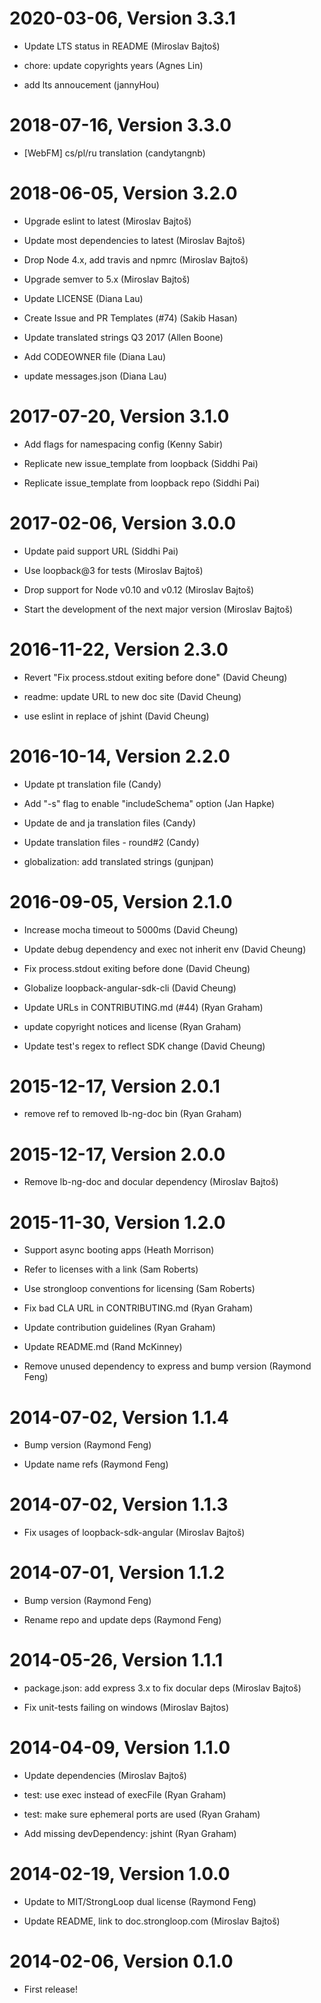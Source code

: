 2020-03-06, Version 3.3.1
=========================

 * Update LTS status in README (Miroslav Bajtoš)

 * chore: update copyrights years (Agnes Lin)

 * add lts annoucement (jannyHou)


2018-07-16, Version 3.3.0
=========================

 * [WebFM] cs/pl/ru translation (candytangnb)


2018-06-05, Version 3.2.0
=========================

 * Upgrade eslint to latest (Miroslav Bajtoš)

 * Update most dependencies to latest (Miroslav Bajtoš)

 * Drop Node 4.x, add travis and npmrc (Miroslav Bajtoš)

 * Upgrade semver to 5.x (Miroslav Bajtoš)

 * Update LICENSE (Diana Lau)

 * Create Issue and PR Templates (#74) (Sakib Hasan)

 * Update translated strings Q3 2017 (Allen Boone)

 * Add CODEOWNER file (Diana Lau)

 * update messages.json (Diana Lau)


2017-07-20, Version 3.1.0
=========================

 * Add flags for namespacing config (Kenny Sabir)

 * Replicate new issue_template from loopback (Siddhi Pai)

 * Replicate issue_template from loopback repo (Siddhi Pai)


2017-02-06, Version 3.0.0
=========================

 * Update paid support URL (Siddhi Pai)

 * Use loopback@3 for tests (Miroslav Bajtoš)

 * Drop support for Node v0.10 and v0.12 (Miroslav Bajtoš)

 * Start the development of the next major version (Miroslav Bajtoš)


2016-11-22, Version 2.3.0
=========================

 * Revert "Fix process.stdout exiting before done" (David Cheung)

 * readme: update URL to new doc site (David Cheung)

 * use eslint in replace of jshint (David Cheung)


2016-10-14, Version 2.2.0
=========================

 * Update pt translation file (Candy)

 * Add "-s" flag to enable "includeSchema" option (Jan Hapke)

 * Update de and ja translation files (Candy)

 * Update translation files - round#2 (Candy)

 * globalization: add translated strings (gunjpan)


2016-09-05, Version 2.1.0
=========================

 * Increase mocha timeout to 5000ms (David Cheung)

 * Update debug dependency and exec not inherit env (David Cheung)

 * Fix process.stdout exiting before done (David Cheung)

 * Globalize loopback-angular-sdk-cli (David Cheung)

 * Update URLs in CONTRIBUTING.md (#44) (Ryan Graham)

 * update copyright notices and license (Ryan Graham)

 * Update test's regex to reflect SDK change (David Cheung)


2015-12-17, Version 2.0.1
=========================

 * remove ref to removed lb-ng-doc bin (Ryan Graham)


2015-12-17, Version 2.0.0
=========================

 * Remove lb-ng-doc and docular dependency (Miroslav Bajtoš)


2015-11-30, Version 1.2.0
=========================

 * Support async booting apps (Heath Morrison)

 * Refer to licenses with a link (Sam Roberts)

 * Use strongloop conventions for licensing (Sam Roberts)

 * Fix bad CLA URL in CONTRIBUTING.md (Ryan Graham)

 * Update contribution guidelines (Ryan Graham)

 * Update README.md (Rand McKinney)

 * Remove unused dependency to express and bump version (Raymond Feng)


2014-07-02, Version 1.1.4
=========================

 * Bump version (Raymond Feng)

 * Update name refs (Raymond Feng)


2014-07-02, Version 1.1.3
=========================

 * Fix usages of loopback-sdk-angular (Miroslav Bajtoš)


2014-07-01, Version 1.1.2
=========================

 * Bump version (Raymond Feng)

 * Rename repo and update deps (Raymond Feng)


2014-05-26, Version 1.1.1
=========================

 * package.json: add express 3.x to fix docular deps (Miroslav Bajtoš)

 * Fix unit-tests failing on windows (Miroslav Bajtos)


2014-04-09, Version 1.1.0
=========================

 * Update dependencies (Miroslav Bajtoš)

 * test: use exec instead of execFile (Ryan Graham)

 * test: make sure ephemeral ports are used (Ryan Graham)

 * Add missing devDependency: jshint (Ryan Graham)


2014-02-19, Version 1.0.0
=========================

 * Update to MIT/StrongLoop dual license (Raymond Feng)

 * Update README, link to doc.strongloop.com (Miroslav Bajtoš)


2014-02-06, Version 0.1.0
=========================

 * First release!

